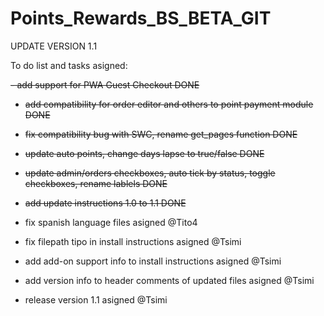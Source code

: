 # Points_Rewards_BS_BETA_GIT

UPDATE VERSION 1.1

To do list and tasks asigned:

<s>- add support for PWA Guest Checkout DONE

- add compatibility for order editor and others to point payment module DONE

- fix compatibility bug with SWC, rename get_pages function DONE

- update auto points, change days lapse to true/false DONE 

- update admin/orders checkboxes, auto tick by status, toggle checkboxes, rename lablels DONE

- add update instructions 1.0 to 1.1 DONE</s>

- fix spanish language files asigned @Tito4

- fix filepath tipo in install instructions asigned @Tsimi

- add add-on support info to install instructions asigned @Tsimi
    
- add version info to header comments of updated files asigned @Tsimi

- release version 1.1 asigned @Tsimi
